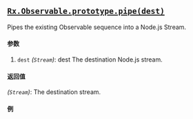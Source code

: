 ## [`Rx.Observable.prototype.pipe(dest)`](https://github.com/Reactive-Extensions/RxJS/blob/master/src/core/linq/observable/pipe.js)

Pipes the existing Observable sequence into a Node.js Stream.

#### 参数
1. `dest` *(`Stream`)*: dest The destination Node.js stream.
 
#### 返回值
*(`Stream`)*: The destination stream.

#### 例